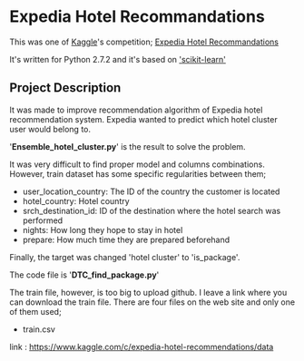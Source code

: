 Expedia Hotel Recommandations
==============================

This was one of [Kaggle](http://www.kaggle.com/)'s competition;
[Expedia Hotel Recommandations](https://www.kaggle.com/c/expedia-hotel-recommendations)

It's written for Python 2.7.2 and it's based on ['scikit-learn'](http://scikit-learn.org/)

Project Description
---------------------
It was made to improve recommendation algorithm of Expedia hotel recommendation system.
Expedia wanted to predict which hotel cluster user would belong to.

'**Ensemble_hotel_cluster.py**' is the result to solve the problem.

It was very difficult to find proper model and columns combinations.
However, train dataset has some specific regularities between them;

- user_location_country: The ID of the country the customer is located
- hotel_country: Hotel country
- srch_destination_id: ID of the destination where the hotel search was performed
- nights: How long they hope to stay in hotel
- prepare: How much time they are prepared beforehand

Finally, the target was changed 'hotel cluster' to 'is_package'.

The code file is '**DTC_find_package.py**'

The train file, however, is too big to upload github.
I leave a link where you can download the train file.
There are four files on the web site and only one of them used;

- train.csv

link : https://www.kaggle.com/c/expedia-hotel-recommendations/data
